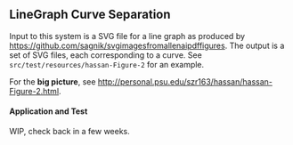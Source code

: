 ## LineGraph Curve Separation

Input to this system is a SVG file for a line graph as produced by https://github.com/sagnik/svgimagesfromallenaipdffigures. The output is a set of SVG files, each corresponding to a curve. See
`src/test/resources/hassan-Figure-2` for an example.   

For the **big picture**, see http://personal.psu.edu/szr163/hassan/hassan-Figure-2.html.

#### Application and Test

WIP, check back in a few weeks.
                     

    
